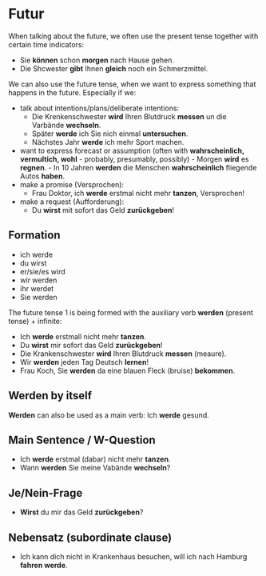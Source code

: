 # Futur

When talking about the future, we often use the present tense together with certain time indicators:

-  Sie **können** schon **morgen** nach Hause gehen.
-  Die Shcwester **gibt** Ihnen **gleich** noch ein Schmerzmittel.


We can also use the future tense, when we want to express something that happens in the future. Especially if we:
-  talk about intentions/plans/deliberate intentions:
      -  Die Krenkenschwester **wird** Ihren Blutdruck **messen** un die Varbände **wechseln**.
      -  Später **werde** ich Sie nich einmal **untersuchen**.
      -  Nächstes Jahr **werde** ich mehr Sport machen.
- want to express forecast or assumption (often with **wahrscheinlich, vermultich, wohl** - probably, presumably, possibly)
      -  Morgen **wird** es **regnen**.
      -  In 10 Jahren **werden** die Menschen **wahrscheinlich** fliegende Autos **haben**.
-  make a promise (Versprochen):
      -  Frau Doktor, ich **werde** erstmal nicht mehr **tanzen**, Versprochen!
-  make a request (Aufforderung):
      -  Du **wirst** mit sofort das Geld **zurückgeben**!
 
## Formation

-    ich werde
-    du wirst
-    er/sie/es wird
-    wir werden
-    ihr werdet
-    Sie werden

The future tense 1 is being formed with the auxiliary verb **werden** (present tense) + infinite:
-  Ich **werde** erstmall nicht mehr **tanzen**.
-  Du **wirst** mir sofort das Geld **zurückgeben**!
-  Die Krankenschwester **wird** Ihren Blutdruck **messen** (meaure).
-  Wir **werden** jeden Tag Deutsch **lernen**!
-  Frau Koch, Sie **werden** da eine blauen Fleck (bruise) **bekommen**.

## Werden by itself

**Werden** can also be used as a main verb: Ich **werde** gesund.

## Main Sentence / W-Question

-  Ich **werde** erstmal (dabar) nicht mehr **tanzen**.
-  Wann **werden** Sie meine Vabände **wechseln**?

## Je/Nein-Frage

- **Wirst** du mir das Geld **zurückgeben**?

## Nebensatz (subordinate clause)

- Ich kann dich nicht in Krankenhaus besuchen, will ich nach Hamburg **fahren werde**.
